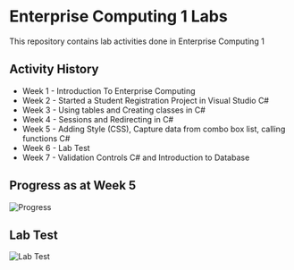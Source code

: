 # Enterprise Computing 1 Labs
This repository contains lab activities  done in Enterprise Computing 1

## Activity History
* Week 1 - Introduction To Enterprise Computing
* Week 2 - Started a Student Registration Project in Visual Studio C#
* Week 3 - Using tables and Creating classes in C#
* Week 4 - Sessions and Redirecting in C#
* Week 5 - Adding Style (CSS), Capture data from combo box list, calling functions C#
* Week 6 - Lab Test
* Week 7 - Validation Controls C# and Introduction to Database

## Progress as at Week 5
![Progress](https://github.com/Lithium95/EnterpriseComputingLabs/blob/master/img/view.png)

## Lab Test
![Lab Test](https://github.com/Lithium95/EnterpriseComputingLabs/blob/master/img/LabTest.png)
